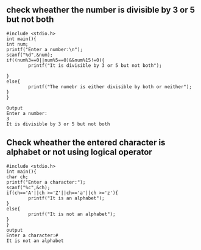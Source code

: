 ## check wheather the number is divisible by 3 or 5 but not both
```
#include <stdio.h>
int main(){
int num;
printf("Enter a number:\n");
scanf("%d",&num);
if((num%3==0||num%5==0)&&num%15!=0){
        printf("It is divisible by 3 or 5 but not both");

}
else{
        printf("The numebr is either divisible by both or neither");
}
}

Output
Enter a number:
3
It is divisible by 3 or 5 but not both
```
## Check wheather the entered character is alphabet or not using logical operator
```
#include <stdio.h>
int main(){
char ch;
printf("Enter a character:");
scanf("%c",&ch);
if(ch=='A'||ch >='Z'||ch=='a'||ch >='z'){
        printf("It is an alphabet");
}
else{
        printf("It is not an alphabet");
}
}
output
Enter a character:#
It is not an alphabet
```
